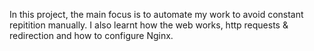 In this project, the main focus is to automate my work to avoid constant repitition manually. I also learnt how the web works, http requests & redirection and how to configure Nginx.

